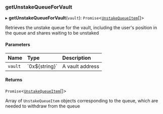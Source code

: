 ### getUnstakeQueueForVault

▸ **getUnstakeQueueForVault**(`vault`): `Promise`\<[`UnstakeQueueItem`](../interfaces/UnstakeQueueItem.md)[]\>

Retrieves the unstake queue for the vault, including the user's position in the queue and shares waiting to be unstaked

#### Parameters

| Name    | Type             | Description     |
| :------ | :--------------- | :-------------- |
| `vault` | \`0x$\{string}\` | A vault address |

#### Returns

`Promise`\<[`UnstakeQueueItem`](../interfaces/UnstakeQueueItem.md)[]\>

Array of `UnstakeQueueItem` objects corresponding to the queue, which are needed to withdraw from the queue